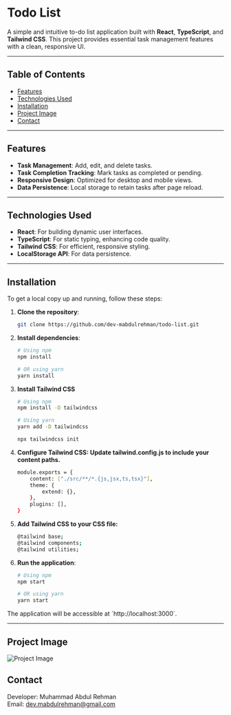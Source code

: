 # Todo List

A simple and intuitive to-do list application built with **React**, **TypeScript**, and **Tailwind CSS**. This project provides essential task management features with a clean, responsive UI.

---

## Table of Contents

- [Features](#features)
- [Technologies Used](#technologies-used)
- [Installation](#installation)
- [Project Image](#project-image)
- [Contact](#contact)

---

## Features

- **Task Management**: Add, edit, and delete tasks.
- **Task Completion Tracking**: Mark tasks as completed or pending.
- **Responsive Design**: Optimized for desktop and mobile views.
- **Data Persistence**: Local storage to retain tasks after page reload.

---

## Technologies Used

- **React**: For building dynamic user interfaces.
- **TypeScript**: For static typing, enhancing code quality.
- **Tailwind CSS**: For efficient, responsive styling.
- **LocalStorage API**: For data persistence.

---

## Installation

To get a local copy up and running, follow these steps:

1. **Clone the repository**:
   ```bash
   git clone https://github.com/dev-mabdulrehman/todo-list.git
   ```
   
2. **Install dependencies**:
   ```bash
   # Using npm
   npm install
   
   # OR using yarn
   yarn install
   ```

3. **Install Tailwind CSS**
    ```bash
    # Using npm
    npm install -D tailwindcss

    # Using yarn
    yarn add -D tailwindcss

    npx tailwindcss init

4. **Configure Tailwind CSS: Update tailwind.config.js to include your content paths.**
    ```bash
    module.exports = {
        content: ["./src/**/*.{js,jsx,ts,tsx}"],
        theme: {
            extend: {},
        },
        plugins: [],
    }

5. **Add Tailwind CSS to your CSS file:**
    ```bash
    @tailwind base;
    @tailwind components;
    @tailwind utilities;

6. **Run the application**:
   ```bash
   # Using npm
   npm start
   
   # OR using yarn
   yarn start
   ```

The application will be accessible at \`http://localhost:3000\`.

---

## Project Image

![Project Image](https://github.com/dev-mabdulrehman/todo-list/blob/main/assets/images/TodoProjectImage.png)

## Contact

Developer: Muhammad Abdul Rehman  
Email: [dev.mabdulrehman@gmail.com](mailto:dev.mabdulrehman@gmail.com)